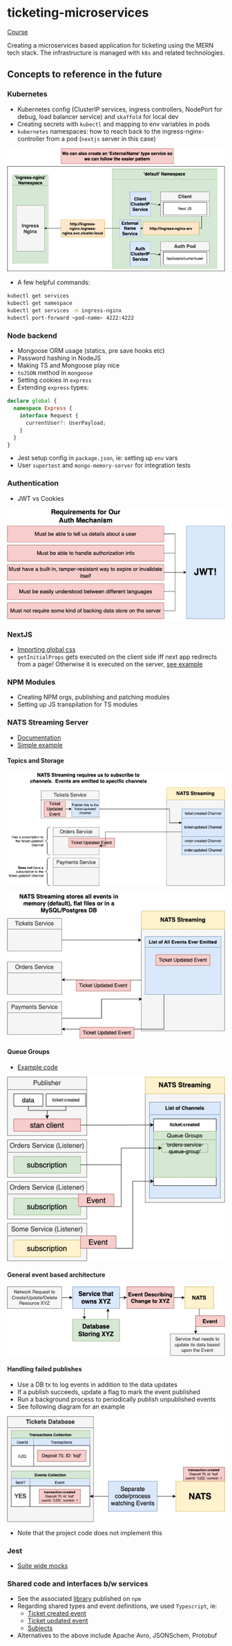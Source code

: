 # ticketing-microservices

[Course](https://www.udemy.com/course/microservices-with-node-js-and-react)

Creating a microservices based application for ticketing using the MERN tech stack. The infrastructure is managed with `k8s` and related technologies.

## Concepts to reference in the future

### Kubernetes

- Kubernetes config (ClusterIP services, ingress controllers, NodePort for debug, load balancer service) and `skaffold` for local dev
- Creating secrets with `kubectl` and mapping to env variables in pods
- `kubernetes` namespaces: how to reach back to the ingress-nginx-controller from a pod (`nextjs` server in this case)

![K8s namespaces](./assets/k8-namespace.png "namespaces")

- A few helpful commands:

```bash
kubectl get services
kubectl get namespace
kubectl get services -n ingress-nginx
kubectl port-forward <pod-name> 4222:4222
```

### Node backend

- Mongoose ORM usage (statics, pre save hooks etc)
- Password hashing in NodeJS
- Making TS and Mongoose play nice
- `toJSON` method in `mongoose`
- Setting cookies in `express`
- Extending `express` types:

```ts
declare global {
  namespace Express {
    interface Request {
      currentUser?: UserPayload;
    }
  }
}
```

- Jest setup config in `package.json`, ie: setting up `env` vars
- User `supertest` and `mongo-memory-server` for integration tests

### Authentication

- JWT vs Cookies

![Why JWT](./assets/jwt.jpg "jwt")

### NextJS

- [Importing global css](./client/pages/_app.js)
- `getInitialProps` gets executed on the client side iff next app redirects from a page! Otherwise it is executed on the server, [see example](https://github.com/mtanzim/ticketing-microservices/blob/2920efa4fdcee790d6145bab36f76281fe37a58a/client/pages/index.js#L12)

### NPM Modules

- Creating NPM orgs, publishing and patching modules
- Setting up JS transpilation for TS modules

### NATS Streaming Server

- [Documentation](https://github.com/nats-io/nats-streaming-server#nats-streaming-server)
- [Simple example](./nats-example/)

#### Topics and Storage

![NATS Streaming Topics](./assets/nats-topics.jpg "topics")

![NATS Storage](./assets/nats-storage.jpg "storage")

#### Queue Groups

- [Example code](https://github.com/mtanzim/ticketing-microservices/blob/f92a066ad6cc621fbf4741bf0b02e40a0f99f4f0/nats-example/src/listener.ts#L15)

![NATS Queue Groups](./assets/nats-queue-group.jpg "queue groups")

#### General event based architecture

![Event based architecture](./assets/event-arch.jpg "arch")

#### Handling failed publishes

- Use a DB tx to log events in addition to the data updates
- If a publish succeeds, update a flag to mark the event published
- Run a background process to periodically publish unpublished events
- See following diagram for an example

![Missed publishes](./assets/publish-fail.jpg "failed publish")

- Note that the project code does not implement this

### Jest

- [Suite wide mocks](https://github.com/mtanzim/ticketing-microservices/blob/ee2b110fddc9685afd2332dd8172e19cb9774b1b/tickets/src/test/setup.ts#L4)

### Shared code and interfaces b/w services

- See the associated [library](https://github.com/mtanzim/ticketing-microservices-common) published on `npm`
- Regarding shared types and event definitions, we used `Typescript`, ie:
  - [Ticket created event](https://github.com/mtanzim/ticketing-microservices/blob/07cb5822c1854b70db7b26e4d46f3479a40db155/src/events/ticket-created-event.ts#L3)
  - [Ticket updated event](https://github.com/mtanzim/ticketing-microservices/blob/07cb5822c1854b70db7b26e4d46f3479a40db155/src/events/ticket-updated-event.ts#L3)
  - [Subjects](https://github.com/mtanzim/ticketing-microservices/blob/07cb5822c1854b70db7b26e4d46f3479a40db155/src/events/subjects.ts#L1)
- Alternatives to the above include Apache Avro, JSONSchem, Protobuf
